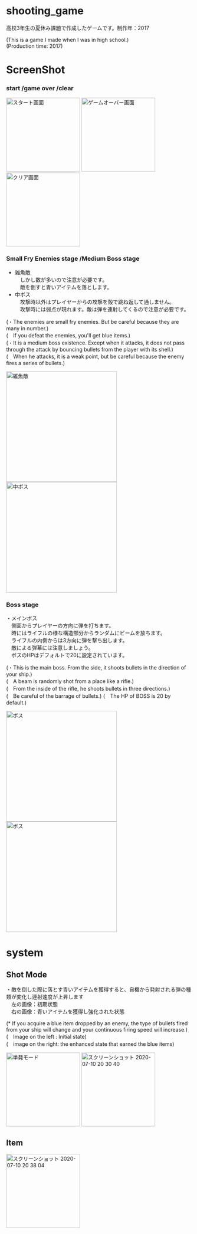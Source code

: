 # shooting_game
高校3年生の夏休み課題で作成したゲームです。制作年：2017

(This is a game I made when I was in high school.)  
(Production time: 2017)

# ScreenShot  

### start /game over /clear  
<p float="left">
  <img width="200" alt="スタート画面" src="https://user-images.githubusercontent.com/16487150/87143512-2b69b700-c2e1-11ea-89f7-b7bfebdd9527.png">
  <img width="200" alt="ゲームオーバー画面" src="https://user-images.githubusercontent.com/16487150/87148336-2f99d280-c2e9-11ea-83b6-eb5a5b4155e5.png">
  <img width="200" alt="クリア画面" src="https://user-images.githubusercontent.com/16487150/87148518-7c7da900-c2e9-11ea-8090-d18d329d26c1.png">
</p>  

### Small Fry Enemies stage /Medium Boss stage
* 雑魚敵  
　しかし数が多いので注意が必要です。  
　敵を倒すと青いアイテムを落とします。
* 中ボス  
　攻撃時以外はプレイヤーからの攻撃を殻で跳ね返して通しません。  
　攻撃時には弱点が現れます。敵は弾を連射してくるので注意が必要です。

(・The enemies are small fry enemies. But be careful because they are many in number.)  
(　If you defeat the enemies, you'll get blue items.)    
(・It is a medium boss existence. Except when it attacks, it does not pass through the attack by bouncing bullets from the player with its shell.)  
(　When he attacks, it is a weak point, but be careful because the enemy fires a series of bullets.)  
<p float="left">
<img width="300" alt="雑魚敵" src="https://user-images.githubusercontent.com/16487150/87147877-5c011f00-c2e8-11ea-8ccf-2da5c3814c16.png">
<img width="300" alt="中ボス" src="https://user-images.githubusercontent.com/16487150/87148091-b7331180-c2e8-11ea-9f71-449cdaa6fbc3.png">
</p>

### Boss stage  
・メインボス  
　側面からプレイヤーの方向に弾を打ちます。  
　時にはライフルの様な構造部分からランダムにビームを放ちます。  
　ライフルの内側からは3方向に弾を撃ち出します。  
　敵による弾幕には注意しましょう。  
　ボスのHPはデフォルトで20に設定されています。  

(・This is the main boss. From the side, it shoots bullets in the direction of your ship.)  
(　A beam is randomly shot from a place like a rifle.)  
(　From the inside of the rifle, he shoots bullets in three directions.)  
(　Be careful of the barrage of bullets.)
(　The HP of BOSS is 20 by default.)  
<p float="left">
<img width="300" alt="ボス" src="https://user-images.githubusercontent.com/16487150/87148281-185ae500-c2e9-11ea-90e8-cfe3f528ab5d.png">
<img width="300" alt="ボス" src="https://user-images.githubusercontent.com/16487150/87149771-d0898d00-c2eb-11ea-952f-a1f0758dcfee.png">
</p>    


# system
## Shot Mode
・敵を倒した際に落とす青いアイテムを獲得すると、自機から発射される弾の種類が変化し連射速度が上昇します  
　左の画像：初期状態  
　右の画像：青いアイテムを獲得し強化された状態  

(* If you acquire a blue item dropped by an enemy, the type of bullets fired from your ship will change and your continuous firing speed will increase.)  
(　Image on the left : Initial state)  
(　image on the right: the enhanced state that earned the blue items)  
<p float="left">
<img width="200" alt="単発モード" src="https://user-images.githubusercontent.com/16487150/87150311-c025e200-c2ec-11ea-8bae-03ca8e3a1c6b.png">
<img width="200" alt="スクリーンショット 2020-07-10 20 30 40" src="https://user-images.githubusercontent.com/16487150/87150418-f5cacb00-c2ec-11ea-81a3-f123526d65b2.png">
</p>

## Item
<img width="200" alt="スクリーンショット 2020-07-10 20 38 04" src="https://user-images.githubusercontent.com/16487150/87150598-5bb75280-c2ed-11ea-9fa1-bcd80cc8b4c5.png">
